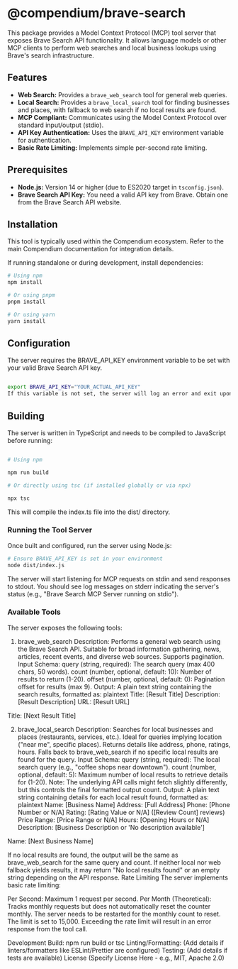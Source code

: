 # @compendium/brave-search

This package provides a Model Context Protocol (MCP) tool server that exposes Brave Search API functionality. It allows language models or other MCP clients to perform web searches and local business lookups using Brave's search infrastructure.

## Features

* **Web Search:** Provides a `brave_web_search` tool for general web queries.
* **Local Search:** Provides a `brave_local_search` tool for finding businesses and places, with fallback to web search if no local results are found.
* **MCP Compliant:** Communicates using the Model Context Protocol over standard input/output (stdio).
* **API Key Authentication:** Uses the `BRAVE_API_KEY` environment variable for authentication.
* **Basic Rate Limiting:** Implements simple per-second rate limiting.

## Prerequisites

* **Node.js:** Version 14 or higher (due to ES2020 target in `tsconfig.json`).
* **Brave Search API Key:** You need a valid API key from Brave. Obtain one from the Brave Search API website.

## Installation

This tool is typically used within the Compendium ecosystem. Refer to the main Compendium documentation for integration details.

If running standalone or during development, install dependencies:

```bash
# Using npm
npm install

# Or using pnpm
pnpm install

# Or using yarn
yarn install
```

## Configuration

The server requires the BRAVE_API_KEY environment variable to be set with your valid Brave Search API key.

```bash

export BRAVE_API_KEY="YOUR_ACTUAL_API_KEY"
If this variable is not set, the server will log an error and exit upon startup.
```

## Building

The server is written in TypeScript and needs to be compiled to JavaScript before running:

```bash

# Using npm

npm run build

# Or directly using tsc (if installed globally or via npx)

npx tsc
```

This will compile the index.ts file into the dist/ directory.

### Running the Tool Server

Once built and configured, run the server using Node.js:

```bash
# Ensure BRAVE_API_KEY is set in your environment
node dist/index.js
```

The server will start listening for MCP requests on stdin and send responses to stdout. You should see log messages on stderr indicating the server's status (e.g., "Brave Search MCP Server running on stdio").

### Available Tools

The server exposes the following tools:

1. brave_web_search
Description: Performs a general web search using the Brave Search API. Suitable for broad information gathering, news, articles, recent events, and diverse web sources. Supports pagination.
Input Schema:
query (string, required): The search query (max 400 chars, 50 words).
count (number, optional, default: 10): Number of results to return (1-20).
offset (number, optional, default: 0): Pagination offset for results (max 9).
Output: A plain text string containing the search results, formatted as:
plaintext
Title: [Result Title]
Description: [Result Description]
URL: [Result URL]

Title: [Next Result Title]

2. brave_local_search
Description: Searches for local businesses and places (restaurants, services, etc.). Ideal for queries implying location ("near me", specific places). Returns details like address, phone, ratings, hours. Falls back to brave_web_search if no specific local results are found for the query.
Input Schema:
query (string, required): The local search query (e.g., "coffee shops near downtown").
count (number, optional, default: 5): Maximum number of local results to retrieve details for (1-20). Note: The underlying API calls might fetch slightly differently, but this controls the final formatted output count.
Output: A plain text string containing details for each local result found, formatted as:
plaintext
Name: [Business Name]
Address: [Full Address]
Phone: [Phone Number or N/A]
Rating: [Rating Value or N/A] ([Review Count] reviews)
Price Range: [Price Range or N/A]
Hours: [Opening Hours or N/A]
Description: [Business Description or 'No description available']

Name: [Next Business Name]

If no local results are found, the output will be the same as brave_web_search for the same query and count. If neither local nor web fallback yields results, it may return "No local results found" or an empty string depending on the API response.
Rate Limiting
The server implements basic rate limiting:

Per Second: Maximum 1 request per second.
Per Month (Theoretical): Tracks monthly requests but does not automatically reset the counter monthly. The server needs to be restarted for the monthly count to reset. The limit is set to 15,000.
Exceeding the rate limit will result in an error response from the tool call.

Development
Build: npm run build or tsc
Linting/Formatting: (Add details if linters/formatters like ESLint/Prettier are configured)
Testing: (Add details if tests are available)
License
(Specify License Here - e.g., MIT, Apache 2.0)
